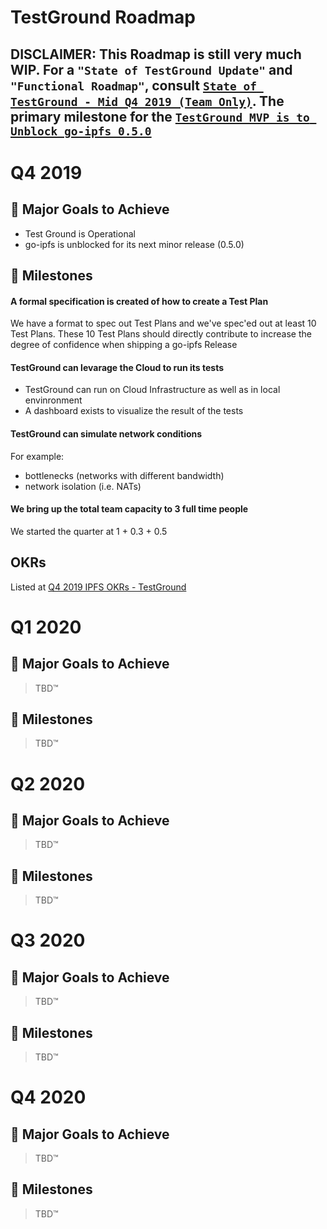 # TestGround Roadmap

## **DISCLAIMER:** This Roadmap is still very much WIP. For a `"State of TestGround Update"` and `"Functional Roadmap"`, consult [`State of TestGround - Mid Q4 2019 (Team Only)`](https://docs.google.com/document/d/1lpifz6CSEYhas1a3ZpgCcDWAFl9Ysmr7o_JH0n8Vny0/edit#heading=h.8djx5icip69b). The primary milestone for the [`TestGround MVP is to Unblock go-ipfs 0.5.0`](https://github.com/ipfs/testground/issues/196)

# Q4 2019

## 🚀 Major Goals to Achieve

- Test Ground is Operational
- go-ipfs is unblocked for its next minor release (0.5.0)

## 💎 Milestones

#### A formal specification is created of how to create a Test Plan

We have a format to spec out Test Plans and we've spec'ed out at least 10 Test Plans. These 10 Test Plans should directly contribute to increase the degree of confidence when shipping a go-ipfs Release 

#### TestGround can levarage the Cloud to run its tests

- TestGround can run on Cloud Infrastructure as well as in local envinronment
- A dashboard exists to visualize the result of the tests

#### TestGround can simulate network conditions

For example: 
- bottlenecks (networks with different bandwidth)
- network isolation (i.e. NATs)

#### We bring up the total team capacity to 3 full time people

We started the quarter at 1 + 0.3 + 0.5

## OKRs

Listed at [Q4 2019 IPFS OKRs - TestGround](https://docs.google.com/spreadsheets/d/1VeyiLvBdX_PrP394kU_lwkQZxfNwqMVX1f7K4ursSPM/edit#gid=96566767)

# Q1 2020

## 🚀 Major Goals to Achieve

> TBD™

## 💎 Milestones

> TBD™

# Q2 2020

## 🚀 Major Goals to Achieve

> TBD™

## 💎 Milestones

> TBD™

# Q3 2020

## 🚀 Major Goals to Achieve

> TBD™

## 💎 Milestones

> TBD™

# Q4 2020

## 🚀 Major Goals to Achieve

> TBD™

## 💎 Milestones

> TBD™

